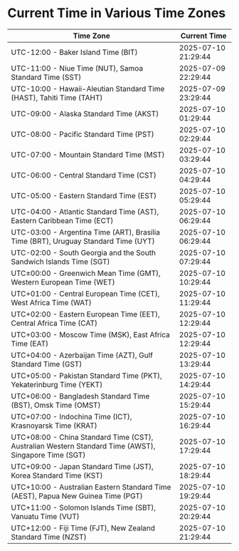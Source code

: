 # Current Time in Various Time Zones

| Time Zone | Current Time |
|-----------|--------------|
| UTC-12:00 - Baker Island Time (BIT) | 2025-07-10 21:29:44 |
| UTC-11:00 - Niue Time (NUT), Samoa Standard Time (SST) | 2025-07-09 22:29:44 |
| UTC-10:00 - Hawaii-Aleutian Standard Time (HAST), Tahiti Time (TAHT) | 2025-07-09 23:29:44 |
| UTC-09:00 - Alaska Standard Time (AKST) | 2025-07-10 01:29:44 |
| UTC-08:00 - Pacific Standard Time (PST) | 2025-07-10 02:29:44 |
| UTC-07:00 - Mountain Standard Time (MST) | 2025-07-10 03:29:44 |
| UTC-06:00 - Central Standard Time (CST) | 2025-07-10 04:29:44 |
| UTC-05:00 - Eastern Standard Time (EST) | 2025-07-10 05:29:44 |
| UTC-04:00 - Atlantic Standard Time (AST), Eastern Caribbean Time (ECT) | 2025-07-10 06:29:44 |
| UTC-03:00 - Argentina Time (ART), Brasília Time (BRT), Uruguay Standard Time (UYT) | 2025-07-10 06:29:44 |
| UTC-02:00 - South Georgia and the South Sandwich Islands Time (SGT) | 2025-07-10 07:29:44 |
| UTC±00:00 - Greenwich Mean Time (GMT), Western European Time (WET) | 2025-07-10 10:29:44 |
| UTC+01:00 - Central European Time (CET), West Africa Time (WAT) | 2025-07-10 11:29:44 |
| UTC+02:00 - Eastern European Time (EET), Central Africa Time (CAT) | 2025-07-10 12:29:44 |
| UTC+03:00 - Moscow Time (MSK), East Africa Time (EAT) | 2025-07-10 12:29:44 |
| UTC+04:00 - Azerbaijan Time (AZT), Gulf Standard Time (GST) | 2025-07-10 13:29:44 |
| UTC+05:00 - Pakistan Standard Time (PKT), Yekaterinburg Time (YEKT) | 2025-07-10 14:29:44 |
| UTC+06:00 - Bangladesh Standard Time (BST), Omsk Time (OMST) | 2025-07-10 15:29:44 |
| UTC+07:00 - Indochina Time (ICT), Krasnoyarsk Time (KRAT) | 2025-07-10 16:29:44 |
| UTC+08:00 - China Standard Time (CST), Australian Western Standard Time (AWST), Singapore Time (SGT) | 2025-07-10 17:29:44 |
| UTC+09:00 - Japan Standard Time (JST), Korea Standard Time (KST) | 2025-07-10 18:29:44 |
| UTC+10:00 - Australian Eastern Standard Time (AEST), Papua New Guinea Time (PGT) | 2025-07-10 19:29:44 |
| UTC+11:00 - Solomon Islands Time (SBT), Vanuatu Time (VUT) | 2025-07-10 20:29:44 |
| UTC+12:00 - Fiji Time (FJT), New Zealand Standard Time (NZST) | 2025-07-10 21:29:44 |
